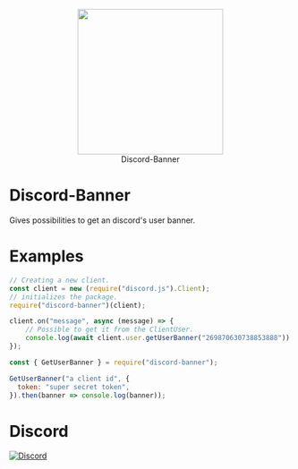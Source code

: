 <p align="center">
  <img width="260" src="https://cdn.tolfix.com/images/TX-Small.png">
  <br/>
  Discord-Banner
</p>

# Discord-Banner
Gives possibilities to get an discord's user banner.

# Examples
```js
// Creating a new client.
const client = new (require("discord.js").Client);
// initializes the package.
require("discord-banner")(client);

client.on("message", async (message) => {
    // Possible to get it from the ClientUser.
    console.log(await client.user.getUserBanner("269870630738853888"))
});
```

```js
const { GetUserBanner } = require("discord-banner");

GetUserBanner("a client id", {
  token: "super secret token",
}).then(banner => console.log(banner));
```

# Discord
[![Discord](https://discord.com/api/guilds/833438897484595230/widget.png?style=banner4)](https://discord.gg/xHde7g93Yh)